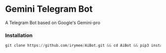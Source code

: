 # Gemini Telegram Bot
A Telegram Bot based on Google's Gemini-pro

### Installation
```python
git clone https://github.com/irymee/AiBot.git && cd AiBot && pip3 install -r requirements.txt && python3 bot.py
```
